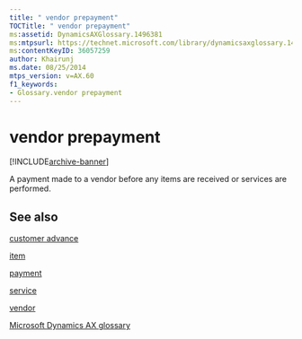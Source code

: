 ```yaml
---
title: " vendor prepayment"
TOCTitle: " vendor prepayment"
ms:assetid: DynamicsAXGlossary.1496381
ms:mtpsurl: https://technet.microsoft.com/library/dynamicsaxglossary.1496381(v=AX.60)
ms:contentKeyID: 36057259
author: Khairunj
ms.date: 08/25/2014
mtps_version: v=AX.60
f1_keywords:
- Glossary.vendor prepayment
---
```


# vendor prepayment


[!INCLUDE[archive-banner](includes/archive-banner.md)]

A payment made to a vendor before any items are received or services are performed.

## See also

[customer advance](customer-advance.md)

[item](item.md)

[payment](payment.md)

[service](service.md)

[vendor](vendor.md)

[Microsoft Dynamics AX glossary](glossary/microsoft-dynamics-ax-glossary.md)

  



